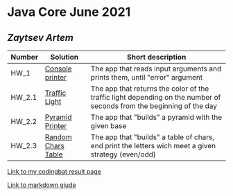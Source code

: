 # Java Core June 2021

## *Zaytsev Artem*

| Number | Solution  | Short description
| --- | --- | --- |
| HW_1 | [Console printer](https://github.com/NikolaevArtem/Java_Core_June_2021/tree/feature/ZaytsevArtem/src/main/java/homework_1) | The app that reads input arguments and prints them, until "error" argument |
| HW_2.1 | [Traffic Light](https://github.com/NikolaevArtem/Java_Core_June_2021/tree/feature/ZaytsevArtem/src/main/java/Homework_2/TrafficLight) | The app that returns the color of the traffic light depending on the number of seconds from the beginning of the day |
| HW_2.2 | [Pyramid Printer](https://github.com/NikolaevArtem/Java_Core_June_2021/tree/feature/ZaytsevArtem/src/main/java/Homework_2/PyramidPrinter) | The app that "builds" a pyramid with the given base |
| HW_2.3 | [Random Chars Table](https://github.com/NikolaevArtem/Java_Core_June_2021/tree/feature/ZaytsevArtem/src/main/java/Homework_2/RandomCharsTable) | The app that "builds" a table of chars, end print the letters wich meet a given strategy (even/odd)|


[Link to my codingbat result page](https://codingbat.com/done?user=zarp1986@gmail.com&tag=4480593357)

[Link to markdown giude](https://github.com/adam-p/markdown-here/wiki/Markdown-Cheatsheet)
